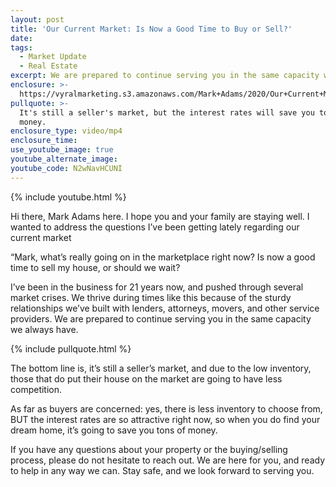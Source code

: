 ```yaml
---
layout: post
title: 'Our Current Market: Is Now a Good Time to Buy or Sell?'
date:
tags:
  - Market Update
  - Real Estate
excerpt: We are prepared to continue serving you in the same capacity we always have.
enclosure: >-
  https://vyralmarketing.s3.amazonaws.com/Mark+Adams/2020/Our+Current+Market-+Is+Now+a+Good+Time+to+Buy+or+Sell_.mp4
pullquote: >-
  It's still a seller's market, but the interest rates will save you tons of
  money.
enclosure_type: video/mp4
enclosure_time:
use_youtube_image: true
youtube_alternate_image:
youtube_code: N2wNavHCUNI
---
```


{% include youtube.html %}

Hi there, Mark Adams here. I hope you and your family are staying well. I wanted to address the questions I’ve been getting lately regarding our current market

“Mark, what’s really going on in the marketplace right now? Is now a good time to sell my house, or should we wait?

I’ve been in the business for 21 years now, and pushed through several market crises. We thrive during times like this because of the sturdy relationships we’ve built with lenders, attorneys, movers, and other service providers. We are prepared to continue serving you in the same capacity we always have.

{% include pullquote.html %}

The bottom line is, it’s still a seller’s market, and due to the low inventory, those that do put their house on the market are going to have less competition.

As far as buyers are concerned: yes, there is less inventory to choose from, BUT the interest rates are so attractive right now, so when you do find your dream home, it’s going to save you tons of money.

If you have any questions about your property or the buying/selling process, please do not hesitate to reach out. We are here for you, and ready to help in any way we can. Stay safe, and we look forward to serving you.

&nbsp;